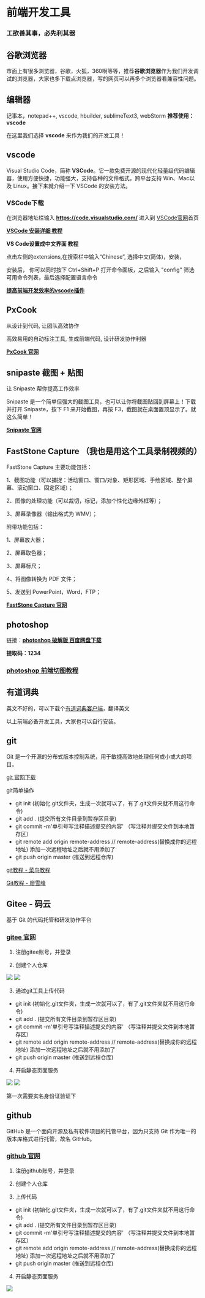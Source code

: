 # 前端开发工具

### 工欲善其事，必先利其器

## 谷歌浏览器

市面上有很多浏览器，谷歌，火狐，360啊等等，推荐**谷歌浏览器**作为我们开发调试的浏览器，大家也多下载点浏览器，写的网页可以再多个浏览器看兼容性问题。

## 编辑器

记事本，notepad++,  vscode, hbuilder, sublimeText3, webStorm **推荐使用：vscode**

在这里我们选择 **vscode** 来作为我们的开发工具！

## vscode

Visual Studio Code，简称 **VSCode**。它一款免费开源的现代化轻量级代码编辑器，使用方便快捷，功能强大，支持各种的文件格式，跨平台支持 Win、Mac以及 Linux。接下来就介绍一下 VSCode 的安装方法。

### VSCode下载
在浏览器地址栏输入 **<a href="https://code.visualstudio.com/" target="_blank">https://code.visualstudio.com/</a>**  进入到 <a href="https://code.visualstudio.com/" target="_blank" >VSCode官网</a>首页

**<a href="https://www.jianshu.com/p/51dfbe2c9583" target="_blank" >VSCode 安装详细 教程</a>** 


**VS Code设置成中文界面 教程**

点击左侧的extensions,在搜索栏中输入“Chinese”, 选择中文(简体)，安装，

安装后， 你可以同时按下 Ctrl+Shift+P 打开命令面板，之后输入 "config" 筛选可用命令列表，最后选择配置语言命令

**<a href="https://juejin.cn/post/6924865560740118536" target="_blank" >提高前端开发效率的vscode插件</a>** 

## PxCook

从设计到代码, 让团队高效协作

高效易用的自动标注工具, 生成前端代码, 设计研发协作利器

**<a href="https://www.fancynode.com.cn/pxcook" target="_blank" >PxCook 官网</a>** 

## snipaste  截图 + 贴图

让 Snipaste 帮你提高工作效率

Snipaste 是一个简单但强大的截图工具，也可以让你将截图贴回到屏幕上！下载并打开 Snipaste，按下 F1 来开始截图，再按 F3，截图就在桌面置顶显示了。就这么简单！

**<a href="https://zh.snipaste.com/" target="_blank" >Snipaste 官网</a>** 

## FastStone Capture （我也是用这个工具录制视频的）

FastStone Capture 主要功能包括：

1、截图功能（可以捕捉：活动窗口、窗口/对象、矩形区域、手绘区域、整个屏幕、滚动窗口、固定区域）；

2、图像的处理功能（可以裁切，标记，添加个性化边缘外框等）；

3、屏幕录像器（输出格式为 WMV）；

附带功能包括：

1、屏幕放大器；

2、屏幕取色器；

3、屏幕标尺；

4、将图像转换为 PDF 文件；

5、发送到 PowerPoint，Word，FTP；

**<a href="https://www.faststone.org/FSCaptureDetail.htm" target="_blank" >FastStone Capture 官网</a>** 

## photoshop

链接：**<a href="https://pan.baidu.com/s/1qcCXHZzDRxhwAXJtQdgaSA" target="_blank" >photoshop 破解版 百度网盘下载</a>** 

**提取码：1234**

### <a href="https://www.imooc.com/learn/1228" target="_blank" >photoshop 前端切图教程</a>

## 有道词典

英文不好的，可以下载个<a href="https://youdao.com/" target="_blank" >有道词典客户端</a>，翻译英文

以上前端必备开发工具，大家也可以自行安装。

## git

Git 是一个开源的分布式版本控制系统，用于敏捷高效地处理任何或小或大的项目。

[git 官网下载](https://git-scm.com/)

git简单操作

- git init (初始化.git文件夹，生成一次就可以了，有了.git文件夹就不用这行命令)
- git add . (提交所有文件目录到暂存区目录)
- git commit -m'单引号写注释描述提交的内容'  （写注释并提交文件到本地暂存区）
- git remote add origin remote-address		// remote-address(替换成你的远程地址) 添加一次远程地址之后就不用添加了
- git push origin master  (推送到远程仓库)

[git教程 - 菜鸟教程](https://www.runoob.com/git/git-tutorial.html)

[Git教程 - 廖雪峰](https://www.runoob.com/git/git-tutorial.html)

## Gitee - 码云

基于 Git 的代码托管和研发协作平台

### <a href="https://gitee.com/" target="_blank" >gitee 官网</a>

1. 注册gitee账号，并登录

2. 创建个人仓库

<img src="./img/gitee/gitee1.png" class="zoom-custom-imgs" />
<img src="./img/gitee/gitee2.png" class="zoom-custom-imgs" />

3. 通过git工具上传代码

- git init (初始化.git文件夹，生成一次就可以了，有了.git文件夹就不用这行命令)
- git add . (提交所有文件目录到暂存区目录)
- git commit -m'单引号写注释描述提交的内容'  （写注释并提交文件到本地暂存区）
- git remote add origin remote-address		// remote-address(替换成你的远程地址) 添加一次远程地址之后就不用添加了
- git push origin master  (推送到远程仓库)

4. 开启静态页面服务

<img src="./img/gitee/gitee11.png" class="zoom-custom-imgs" />

<img src="./img/gitee/gitee12.png" class="zoom-custom-imgs" />

第一次需要实名身份证验证下

## github 

 GitHub 是一个面向开源及私有软件项目的托管平台，因为只支持 Git 作为唯一的版本库格式进行托管，故名 GitHub。

### <a href="https://github.com/" target="_blank" >github 官网</a>

1. 注册github账号，并登录

2. 创建个人仓库

3. 上传代码

- git init (初始化.git文件夹，生成一次就可以了，有了.git文件夹就不用这行命令)
- git add . (提交所有文件目录到暂存区目录)
- git commit -m'单引号写注释描述提交的内容'  （写注释并提交文件到本地暂存区）
- git remote add origin remote-address		// remote-address(替换成你的远程地址) 添加一次远程地址之后就不用添加了
- git push origin master  (推送到远程仓库)

4. 开启静态页面服务

<img src="./img/github/github.png" class="zoom-custom-imgs" />

